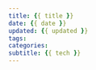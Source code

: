 ```yaml
---
title: {{ title }}
date: {{ date }}
updated: {{ updated }}
tags:
categories:
subtitle: {{ tech }}
---
```

